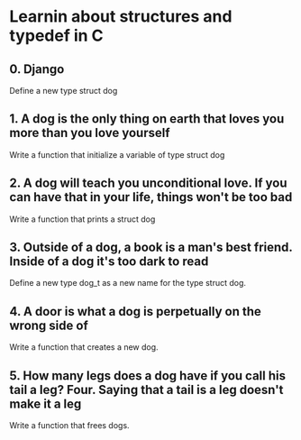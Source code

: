 # Learnin about structures and typedef in C
## 0. Django
Define a new type struct dog
## 1. A dog is the only thing on earth that loves you more than you love yourself
Write a function that initialize a variable of type struct dog
## 2. A dog will teach you unconditional love. If you can have that in your life, things won't be too bad 
Write a function that prints a struct dog
## 3. Outside of a dog, a book is a man's best friend. Inside of a dog it's too dark to read 
Define a new type dog_t as a new name for the type struct dog.
## 4. A door is what a dog is perpetually on the wrong side of
Write a function that creates a new dog.
## 5. How many legs does a dog have if you call his tail a leg? Four. Saying that a tail is a leg doesn't make it a leg 
Write a function that frees dogs.
